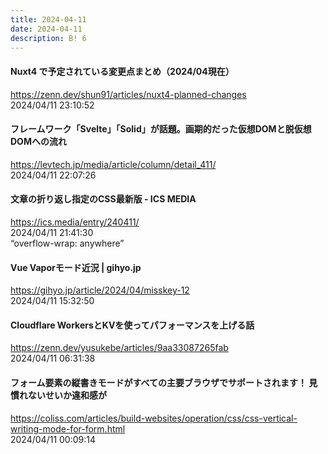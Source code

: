 ```yaml
---
title: 2024-04-11
date: 2024-04-11
description: B! 6
---
```


#### Nuxt4 で予定されている変更点まとめ（2024/04現在）
https://zenn.dev/shun91/articles/nuxt4-planned-changes<br>
2024/04/11 23:10:52<br>


#### フレームワーク「Svelte」「Solid」が話題。画期的だった仮想DOMと脱仮想DOMへの流れ
https://levtech.jp/media/article/column/detail_411/<br>
2024/04/11 22:07:26<br>


#### 文章の折り返し指定のCSS最新版 - ICS MEDIA
https://ics.media/entry/240411/<br>
2024/04/11 21:41:30<br>
“overflow-wrap: anywhere”


#### Vue Vaporモード近況 | gihyo.jp
https://gihyo.jp/article/2024/04/misskey-12<br>
2024/04/11 15:32:50<br>


#### Cloudflare WorkersとKVを使ってパフォーマンスを上げる話
https://zenn.dev/yusukebe/articles/9aa33087265fab<br>
2024/04/11 06:31:38<br>


#### フォーム要素の縦書きモードがすべての主要ブラウザでサポートされます！ 見慣れないせいか違和感が
https://coliss.com/articles/build-websites/operation/css/css-vertical-writing-mode-for-form.html<br>
2024/04/11 00:09:14<br>


